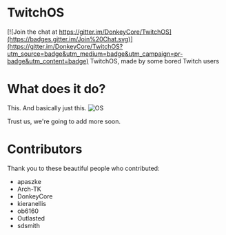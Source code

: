 # TwitchOS

[![Join the chat at https://gitter.im/DonkeyCore/TwitchOS](https://badges.gitter.im/Join%20Chat.svg)](https://gitter.im/DonkeyCore/TwitchOS?utm_source=badge&utm_medium=badge&utm_campaign=pr-badge&utm_content=badge)
TwitchOS, made by some bored Twitch users

# What does it do?
This. And basically just this.
![OS](https://ptpb.pw/GYKO.png)

Trust us, we're going to add more soon.

# Contributors
Thank you to these beautiful people who contributed:
* apaszke
* Arch-TK
* DonkeyCore
* kieranellis
* ob6160
* Outlasted
* sdsmith

